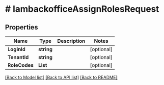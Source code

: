 # # IambackofficeAssignRolesRequest


## Properties 


Name | Type | Description | Notes
------------ | ------------- | ------------- | -------------
**LoginId**| **string** |   | [optional]
**TenantId**| **string** |   | [optional]
**RoleCodes**| **List<string>** |   | [optional]


[[Back to Model list]](../../README.md#models) [[Back to API list]](../../README.md#endpoints) [[Back to README]](../../README.md)

